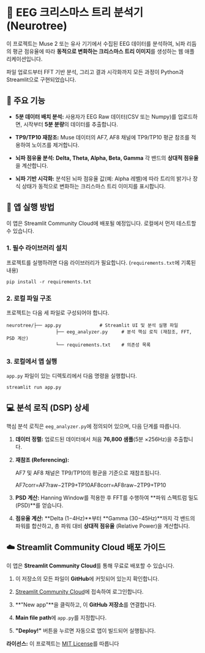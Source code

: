 # 🎄 EEG 크리스마스 트리 분석기 (Neurotree)

이 프로젝트는 Muse 2 또는 유사 기기에서 수집된 EEG 데이터를 분석하여, 뇌파 리듬의 평균 점유율에 따라 **동적으로 변화하는 크리스마스 트리 이미지**를 생성하는 웹 애플리케이션입니다.

파일 업로드부터 FFT 기반 분석, 그리고 결과 시각화까지 모든 과정이 Python과 Streamlit으로 구현되었습니다.

## 🌟 주요 기능

- **5분 데이터 배치 분석:** 사용자가 EEG Raw 데이터(CSV 또는 Numpy)를 업로드하면, 시작부터 **5분 분량**의 데이터를 추출합니다.

- **TP9/TP10 재참조:** Muse 데이터의 AF7, AF8 채널에 TP9/TP10 평균 참조를 적용하여 노이즈를 제거합니다.

- **뇌파 점유율 분석:** **Delta, Theta, Alpha, Beta, Gamma** 각 밴드의 **상대적 점유율**을 계산합니다.

- **뇌파 기반 시각화:** 분석된 뇌파 점유율 값(예: Alpha 레벨)에 따라 트리의 밝기나 장식 상태가 동적으로 변화하는 크리스마스 트리 이미지를 표시합니다.

## 🚀 앱 실행 방법

이 앱은 Streamlit Community Cloud에 배포될 예정입니다. 로컬에서 먼저 테스트할 수 있습니다.

### 1. 필수 라이브러리 설치

프로젝트를 실행하려면 다음 라이브러리가 필요합니다. (`requirements.txt`에 기록된 내용)

```
pip install -r requirements.txt
```

### 2. 로컬 파일 구조

프로젝트는 다음 세 파일로 구성되어야 합니다.

```
neurotree/├── app.py              # Streamlit UI 및 분석 실행 파일
                  ├── eeg_analyzer.py     # 분석 핵심 로직 (재참조, FFT, PSD 계산)
                  └── requirements.txt    # 의존성 목록
```

### 3. 로컬에서 앱 실행

`app.py` 파일이 있는 디렉토리에서 다음 명령을 실행합니다.

```
streamlit run app.py
```

## 💻 분석 로직 (DSP) 상세

핵심 분석 로직은 `eeg_analyzer.py`에 정의되어 있으며, 다음 단계를 따릅니다.

1. **데이터 정렬:** 업로드된 데이터에서 처음 **76,800 샘플**(5분 ×256Hz)을 추출합니다.

2. **재참조 (Referencing):**
   
   AF7 및 AF8 채널은 TP9/TP10의 평균을 기준으로 재참조됩니다.
   
   AF7corr​=AF7raw​−2TP9+TP10​AF8corr​=AF8raw​−2TP9+TP10​
   
   

3. **PSD 계산:** Hanning Window를 적용한 후 FFT를 수행하여 **파워 스펙트럼 밀도 (PSD)**를 얻습니다.

4. **점유율 계산:** **Delta (1−4Hz)**부터 **Gamma (30−45Hz)**까지 각 밴드의 파워를 합산하고, 총 파워 대비 **상대적 점유율** (Relative Power)을 계산합니다.

## ☁️ Streamlit Community Cloud 배포 가이드

이 앱은 **Streamlit Community Cloud**를 통해 무료로 배포할 수 있습니다.

1. 이 저장소의 모든 파일이 **GitHub**에 커밋되어 있는지 확인합니다.

2. [Streamlit Community Cloud](https://share.streamlit.io/ "null")에 접속하여 로그인합니다.

3. **"New app"**을 클릭하고, 이 **GitHub 저장소**를 연결합니다.

4. **Main file path**에 `app.py`를 지정합니다.

5. **"Deploy!"** 버튼을 누르면 자동으로 앱이 빌드되어 실행됩니다.

**라이선스:** 이 프로젝트는 [MIT License](https://www.google.com/search?q=LICENSE "null")를 따릅니다

